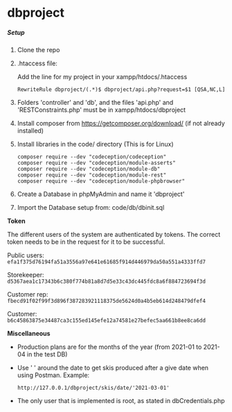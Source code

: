 # dbproject





##### Setup

1. Clone the repo

2. .htaccess file:

   Add the line for my project in your xampp/htdocs/.htaccess

   ```
   RewriteRule dbproject/(.*)$ dbproject/api.php?request=$1 [QSA,NC,L]
   ```

3. Folders 'controller' and 'db', and the files 'api.php' and 'RESTConstraints.php' must be in xampp/htdocs/dbproject

4. Install composer from https://getcomposer.org/download/ (if not already installed)

5. Install libraries in the code/ directory (This is for Linux)

   ```
   composer require --dev "codeception/codeception"
   composer require --dev "codeception/module-asserts"
   composer require --dev "codeception/module-db"
   composer require --dev "codeception/module-rest"
   composer require --dev "codeception/module-phpbrowser"
   ```

6. Create a Database in phpMyAdmin and name it 'dbproject' 

7. Import the Database setup from: code/db/dbinit.sql



**Token**

The different users of the system are authenticated by tokens. The correct token needs to be in the request for it to be successful.

Public users: `efa1f375d76194fa51a3556a97e641e61685f914d446979da50a551a4333ffd7`

Storekeeper: `d5367aea1c17343b6c380f774b81a8d7d5e33c43dc445fdc8a6f884723694f3d`

Customer rep: `fbecd91f02f99f3d896f387283921118375de5624d0a4b5eb614d248479dfef4`

Customer: `b6c45863875e34487ca3c155ed145efe12a74581e27befec5aa661b8ee8ca6dd`





**Miscellaneous**

- Production plans are for the months of the year (from 2021-01 to 2021-04 in the test DB)

- Use ' ' around the date to get skis produced after a give date when using Postman. Example:

  ```
  http://127.0.0.1/dbproject/skis/date/'2021-03-01'
  ```

- The only user that is implemented is root, as stated in dbCredentials.php

